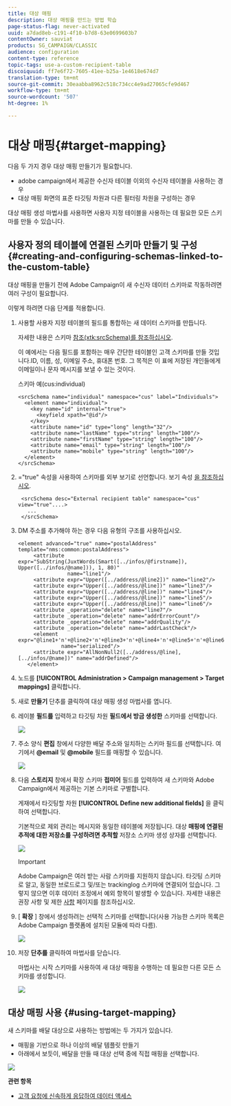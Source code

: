 ```yaml
---
title: 대상 매핑
description: 대상 매핑을 만드는 방법 학습
page-status-flag: never-activated
uuid: a7dad8eb-c191-4f10-b7d8-63e0699603b7
contentOwner: sauviat
products: SG_CAMPAIGN/CLASSIC
audience: configuration
content-type: reference
topic-tags: use-a-custom-recipient-table
discoiquuid: ff7e6f72-7605-41ee-b25a-1e4618e674d7
translation-type: tm+mt
source-git-commit: 30eaabba8962c518c734cc4e9ad27065cfe9d467
workflow-type: tm+mt
source-wordcount: '507'
ht-degree: 1%

---
```



# 대상 매핑{#target-mapping}

다음 두 가지 경우 대상 매핑 만들기가 필요합니다.

* adobe campaign에서 제공한 수신자 테이블 이외의 수신자 테이블을 사용하는 경우
* 대상 매핑 화면의 표준 타깃팅 차원과 다른 필터링 차원을 구성하는 경우

대상 매핑 생성 마법사를 사용하면 사용자 지정 테이블을 사용하는 데 필요한 모든 스키마를 만들 수 있습니다.

## 사용자 정의 테이블에 연결된 스키마 만들기 및 구성 {#creating-and-configuring-schemas-linked-to-the-custom-table}

대상 매핑을 만들기 전에 Adobe Campaign이 새 수신자 데이터 스키마로 작동하려면 여러 구성이 필요합니다.

이렇게 하려면 다음 단계를 적용합니다.

1. 사용할 사용자 지정 테이블의 필드를 통합하는 새 데이터 스키마를 만듭니다.

   자세한 내용은 스키마 [참조(xtk:srcSchema)를 참조하십시오](../../configuration/using/about-schema-reference.md).

   이 예에서는 다음 필드를 포함하는 매우 간단한 테이블인 고객 스키마를 만들 것입니다.ID, 이름, 성, 이메일 주소, 휴대폰 번호. 그 목적은 이 표에 저장된 개인들에게 이메일이나 문자 메시지를 보낼 수 있는 것이다.

   스키마 예(cus:individual)

   ```
   <srcSchema name="individual" namespace="cus" label="Individuals">
     <element name="individual">
       <key name="id" internal="true">
         <keyfield xpath="@id"/>
       </key>
       <attribute name="id" type="long" length="32"/>
       <attribute name="lastName" type="string" length="100"/>
       <attribute name="firstName" type="string" length="100"/>
       <attribute name="email" type="string" length="100"/>
       <attribute name="mobile" type="string" length="100"/>
     </element>
   </srcSchema>
   ```

1. =&quot;true&quot; 속성을 사용하여 스키마를 외부 보기로 선언합니다. 보기 속성 [을 참조하십시오](../../configuration/using/schema-characteristics.md#the-view-attribute).

   ```
    <srcSchema desc="External recipient table" namespace="cus" view="true"....>
      ...
    </srcSchema>
   ```

1. DM 주소를 추가해야 하는 경우 다음 유형의 구조를 사용하십시오.

   ```
   <element advanced="true" name="postalAddress" template="nms:common:postalAddress">
        <attribute expr="SubString(JuxtWords(Smart([../infos/@firstname]), Upper([../infos/@name])), 1, 80)"
                   name="line1"/>
        <attribute expr="Upper([../address/@line2])" name="line2"/>
        <attribute expr="Upper([../address/@line])" name="line3"/>
        <attribute expr="Upper([../address/@line])" name="line4"/>
        <attribute expr="Upper([../address/@line])" name="line5"/>
        <attribute expr="Upper([../address/@line])" name="line6"/>
        <attribute _operation="delete" name="line7"/>
        <attribute _operation="delete" name="addrErrorCount"/>
        <attribute _operation="delete" name="addrQuality"/>
        <attribute _operation="delete" name="addrLastCheck"/>
        <element expr="@line1+'n'+@line2+'n'+@line3+'n'+@line4+'n'+@line5+'n'+@line6"
                 name="serialized"/>
        <attribute expr="AllNonNull2([../address/@line], [../infos/@name])" name="addrDefined"/>
      </element>
   ```

1. 노드를 **[!UICONTROL Administration > Campaign management > Target mappings]** 클릭합니다.
1. 새로 **만들기** 단추를 클릭하여 대상 매핑 생성 마법사를 엽니다.
1. 레이블 **필드를** 입력하고 타깃팅 차원 **필드에서 방금 생성한** 스키마를 선택합니다.

   ![](assets/mapping_diffusion_wizard_1.png)

1. 주소 양식 **편집** 창에서 다양한 배달 주소와 일치하는 스키마 필드를 선택합니다. 여기에서 **@email** 및 **@mobile** 필드를 매핑할 수 있습니다.

   ![](assets/mapping_diffusion_wizard_2.png)

1. 다음 **스토리지** 창에서 확장 스키마 **접미어** 필드를 입력하여 새 스키마와 Adobe Campaign에서 제공하는 기본 스키마로 구별합니다.

   게재에서 타깃팅할 차원 **[!UICONTROL Define new additional fields]** 을 클릭하여 선택합니다.

   기본적으로 제외 관리는 메시지와 동일한 테이블에 저장됩니다. 대상 **매핑에 연결된 추적에 대한 저장소를 구성하려면 추적할** 저장소 스키마 생성 상자를 선택합니다.

   ![](assets/mapping_diffusion_wizard_3.png)

   >[!IMPORTANT]
   >
   >Adobe Campaign은 여러 받는 사람 스키마를 지원하지 않습니다. 타깃팅 스키마로 알고, 동일한 브로드로그 및/또는 trackinglog 스키마에 연결되어 있습니다. 그렇지 않으면 이후 데이터 조정에서 예외 항목이 발생할 수 있습니다. 자세한 내용은 권장 사항 및 제한 [사항](../../configuration/using/about-custom-recipient-table.md) 페이지를 참조하십시오.

1. [ **확장** ] 창에서 생성하려는 선택적 스키마를 선택합니다(사용 가능한 스키마 목록은 Adobe Campaign 플랫폼에 설치된 모듈에 따라 다름).

   ![](assets/mapping_diffusion_wizard_4.png)

1. 저장 **단추를** 클릭하여 마법사를 닫습니다.

   마법사는 시작 스키마를 사용하여 새 대상 매핑을 수행하는 데 필요한 다른 모든 스키마를 생성합니다.

   ![](assets/mapping_schema_list.png)

## 대상 매핑 사용 {#using-target-mapping}

새 스키마를 배달 대상으로 사용하는 방법에는 두 가지가 있습니다.

* 매핑을 기반으로 하나 이상의 배달 템플릿 만들기
* 아래에서 보듯이, 배달을 만들 때 대상 선택 중에 직접 매핑을 선택합니다.

![](assets/mapping_selection_ciblage.png)

**관련 항목**

* [고객 요청에 신속하게 응답하여 데이터 액세스](https://helpx.adobe.com/campaign/kb/simplifying-campaign-management-acc.html#Quicklyrespondtocustomerrequeststoaccesstheirdata)